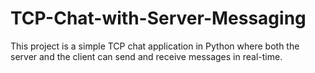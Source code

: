# TCP-Chat-with-Server-Messaging
This project is a simple TCP chat application in Python where both the server and the client can send and receive messages in real-time.
